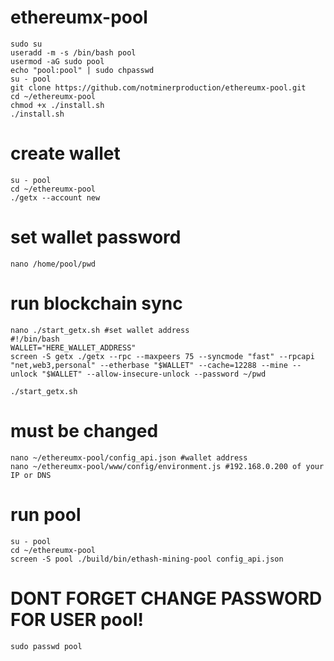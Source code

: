 # ethereumx-pool
    sudo su
    useradd -m -s /bin/bash pool
    usermod -aG sudo pool
    echo "pool:pool" | sudo chpasswd
    su - pool
    git clone https://github.com/notminerproduction/ethereumx-pool.git
    cd ~/ethereumx-pool
    chmod +x ./install.sh
    ./install.sh

# create wallet
    su - pool
    cd ~/ethereumx-pool
    ./getx --account new

# set wallet password
    nano /home/pool/pwd

# run blockchain sync
    nano ./start_getx.sh #set wallet address
    #!/bin/bash
    WALLET="HERE_WALLET_ADDRESS"
    screen -S getx ./getx --rpc --maxpeers 75 --syncmode "fast" --rpcapi "net,web3,personal" --etherbase "$WALLET" --cache=12288 --mine --unlock "$WALLET" --allow-insecure-unlock --password ~/pwd
    
    ./start_getx.sh

# must be changed
    nano ~/ethereumx-pool/config_api.json #wallet address
    nano ~/ethereumx-pool/www/config/environment.js #192.168.0.200 of your IP or DNS

# run pool
    su - pool
    cd ~/ethereumx-pool
    screen -S pool ./build/bin/ethash-mining-pool config_api.json

# DONT FORGET CHANGE PASSWORD FOR USER pool!
    sudo passwd pool

